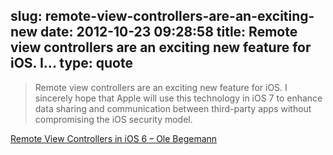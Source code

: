 slug: remote-view-controllers-are-an-exciting-new
date: 2012-10-23 09:28:58
title: Remote view controllers are an exciting new feature for iOS. I...
type: quote
---

> Remote view controllers are an exciting new feature for iOS. I sincerely hope that Apple will use this technology in iOS 7 to enhance data sharing and communication between third-party apps without compromising the iOS security model.

[Remote View Controllers in iOS 6 – Ole Begemann](http://oleb.net/blog/2012/10/remote-view-controllers-in-ios-6/)
